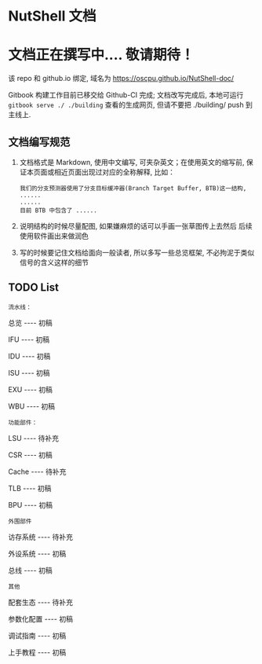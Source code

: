 # NutShell 文档

# 文档正在撰写中.... 敬请期待！

该 repo 和 github.io 绑定, 域名为 https://oscpu.github.io/NutShell-doc/

Gitbook 构建工作目前已移交给 Github-CI 完成; 文档改写完成后, 本地可运行 `gitbook serve ./ ./building` 查看的生成网页, 但请不要把 ./building/ push 到主线上.



## 文档编写规范

1. 文档格式是 Markdown, 使用中文编写, 可夹杂英文；在使用英文的缩写前, 保证本页面或相近页面出现过对应的全称解释, 比如：

   ```
   我们的分支预测器使用了分支目标缓冲器(Branch Target Buffer, BTB)这一结构, ......
   ......
   目前 BTB 中包含了 ......
   ```

2. 说明结构的时候尽量配图, 如果嫌麻烦的话可以手画一张草图传上去然后 后续使用软件画出来做润色

3. 写的时候要记住文档给面向一般读者, 所以多写一些总览框架, 不必拘泥于类似信号的含义这样的细节



## TODO List

`流水线：`

总览 ---- 初稿

IFU ---- 初稿

IDU ---- 初稿

ISU ---- 初稿

EXU ---- 初稿

WBU ---- 初稿

`功能部件：`

LSU ---- 待补充

CSR ---- 初稿

Cache ---- 待补充

TLB ---- 初稿

BPU ---- 初稿

`外围部件`

访存系统 ---- 待补充

外设系统 ---- 初稿

总线 ---- 初稿

`其他`

配套生态 ---- 待补充

参数化配置 ---- 初稿

调试指南 ---- 初稿

上手教程 ---- 初稿



